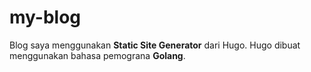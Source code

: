# my-blog

Blog saya menggunakan **Static Site Generator** dari Hugo. Hugo dibuat menggunakan bahasa pemograna **Golang**.
